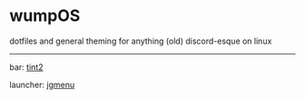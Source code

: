 # wumpOS

dotfiles and general theming for anything (old) discord-esque on linux

---

bar: [tint2](https://gitlab.com/o9000/tint2)

launcher: [jgmenu](https://jgmenu.github.io)
